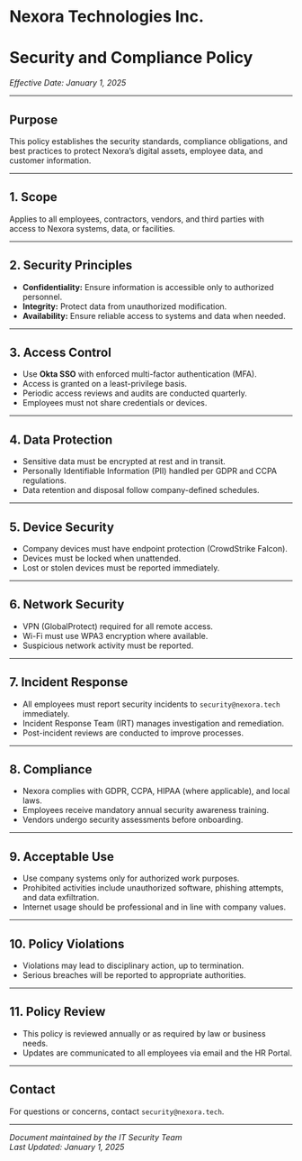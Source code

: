 # Nexora Technologies Inc.
# Security and Compliance Policy
*Effective Date: January 1, 2025*

---

## Purpose
This policy establishes the security standards, compliance obligations, and best practices to protect Nexora’s digital assets, employee data, and customer information.

---

## 1. Scope
Applies to all employees, contractors, vendors, and third parties with access to Nexora systems, data, or facilities.

---

## 2. Security Principles
- **Confidentiality:** Ensure information is accessible only to authorized personnel.
- **Integrity:** Protect data from unauthorized modification.
- **Availability:** Ensure reliable access to systems and data when needed.

---

## 3. Access Control
- Use **Okta SSO** with enforced multi-factor authentication (MFA).
- Access is granted on a least-privilege basis.
- Periodic access reviews and audits are conducted quarterly.
- Employees must not share credentials or devices.

---

## 4. Data Protection
- Sensitive data must be encrypted at rest and in transit.
- Personally Identifiable Information (PII) handled per GDPR and CCPA regulations.
- Data retention and disposal follow company-defined schedules.

---

## 5. Device Security
- Company devices must have endpoint protection (CrowdStrike Falcon).
- Devices must be locked when unattended.
- Lost or stolen devices must be reported immediately.

---

## 6. Network Security
- VPN (GlobalProtect) required for all remote access.
- Wi-Fi must use WPA3 encryption where available.
- Suspicious network activity must be reported.

---

## 7. Incident Response
- All employees must report security incidents to `security@nexora.tech` immediately.
- Incident Response Team (IRT) manages investigation and remediation.
- Post-incident reviews are conducted to improve processes.

---

## 8. Compliance
- Nexora complies with GDPR, CCPA, HIPAA (where applicable), and local laws.
- Employees receive mandatory annual security awareness training.
- Vendors undergo security assessments before onboarding.

---

## 9. Acceptable Use
- Use company systems only for authorized work purposes.
- Prohibited activities include unauthorized software, phishing attempts, and data exfiltration.
- Internet usage should be professional and in line with company values.

---

## 10. Policy Violations
- Violations may lead to disciplinary action, up to termination.
- Serious breaches will be reported to appropriate authorities.

---

## 11. Policy Review
- This policy is reviewed annually or as required by law or business needs.
- Updates are communicated to all employees via email and the HR Portal.

---

## Contact
For questions or concerns, contact `security@nexora.tech`.

---

*Document maintained by the IT Security Team*  
*Last Updated: January 1, 2025*
